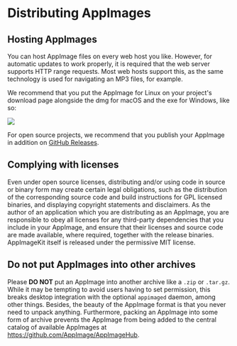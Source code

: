 # Distributing AppImages

## Hosting AppImages

You can host AppImage  files on every web host you like.
However, for automatic updates to work properly, it is required that the web server supports HTTP range requests. 
Most web hosts support this, as the same technology is used for navigating an MP3 files, for example.

We recommend that you put the AppImage for Linux on your project's download page alongside the dmg for macOS and the exe for Windows, like so:

![](https://user-images.githubusercontent.com/2480569/35162112-287bff54-fd3a-11e7-8893-139638af600c.png)

For open source projects, we recommend that you publish your AppImage in addition on [GitHub Releases](https://help.github.com/articles/creating-releases/).

## Complying with licenses

Even under open source licenses, distributing and/or using code in source or binary form may create certain legal obligations, such as the distribution of the corresponding source code and build instructions for GPL licensed binaries, and displaying copyright statements and disclaimers. As the author of an application which you are distributing as an AppImage, you are responsible to obey all licenses for any third-party dependencies that you include in your AppImage, and ensure that their licenses and source code are made available, where required, together with the release binaries. AppImageKit itself is released under the permissive MIT license.

## Do not put AppImages into other archives

Please __DO NOT__ put an AppImage into another archive like a `.zip` or `.tar.gz`. 
While it may be tempting to avoid users having to set permission, this breaks desktop integration with the 
optional `appimaged` daemon, among other things. Besides, the beauty of the AppImage format 
is that you never need to unpack anything. Furthermore, packing an AppImage into some form of archive 
prevents the AppImage from being added to the central catalog of available AppImages 
at https://github.com/AppImage/AppImageHub.

